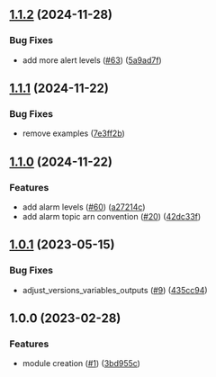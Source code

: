 ## [1.1.2](https://github.com/justtrackio/terraform-aws-ecs-alarm-kinsumer/compare/v1.1.1...v1.1.2) (2024-11-28)


### Bug Fixes

* add more alert levels ([#63](https://github.com/justtrackio/terraform-aws-ecs-alarm-kinsumer/issues/63)) ([5a9ad7f](https://github.com/justtrackio/terraform-aws-ecs-alarm-kinsumer/commit/5a9ad7fb837cc0674892715c42ced8490ab4a65e))

## [1.1.1](https://github.com/justtrackio/terraform-aws-ecs-alarm-kinsumer/compare/v1.1.0...v1.1.1) (2024-11-22)


### Bug Fixes

* remove examples ([7e3ff2b](https://github.com/justtrackio/terraform-aws-ecs-alarm-kinsumer/commit/7e3ff2b5a2abda241e74a4ed3585e474d5efea29))

## [1.1.0](https://github.com/justtrackio/terraform-aws-ecs-alarm-kinsumer/compare/v1.0.1...v1.1.0) (2024-11-22)


### Features

* add alarm levels ([#60](https://github.com/justtrackio/terraform-aws-ecs-alarm-kinsumer/issues/60)) ([a27214c](https://github.com/justtrackio/terraform-aws-ecs-alarm-kinsumer/commit/a27214c272aa0a1603dc2ed8f541fedc1f154caf))
* add alarm topic arn convention ([#20](https://github.com/justtrackio/terraform-aws-ecs-alarm-kinsumer/issues/20)) ([42dc33f](https://github.com/justtrackio/terraform-aws-ecs-alarm-kinsumer/commit/42dc33f13b4c92c42bb804912662adf877ddde86))

## [1.0.1](https://github.com/justtrackio/terraform-aws-ecs-alarm-kinsumer/compare/v1.0.0...v1.0.1) (2023-05-15)


### Bug Fixes

* adjust_versions_variables_outputs ([#9](https://github.com/justtrackio/terraform-aws-ecs-alarm-kinsumer/issues/9)) ([435cc94](https://github.com/justtrackio/terraform-aws-ecs-alarm-kinsumer/commit/435cc9404150c122574368838b897d0ceab8ce81))

## 1.0.0 (2023-02-28)


### Features

* module creation ([#1](https://github.com/justtrackio/terraform-aws-ecs-alarm-kinsumer/issues/1)) ([3bd955c](https://github.com/justtrackio/terraform-aws-ecs-alarm-kinsumer/commit/3bd955cac05509d5ecffa8a8cad07452459ac226))
